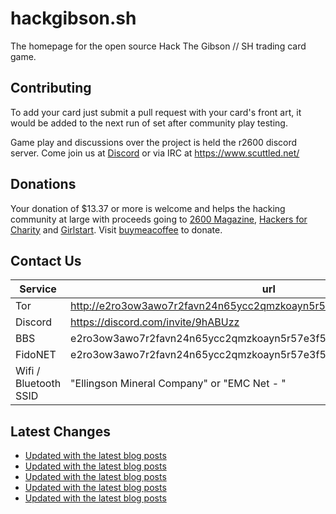 # hackgibson.sh
The homepage for the open source Hack The Gibson // SH trading card game.


## Contributing

To add your card just submit a pull request with your card's front art, it would be added to the next run of set after community play testing.

Game play and discussions over the project is held the r2600 discord server. Come join us at [Discord](https://discord.com/invite/9hABUzz) or via IRC at https://www.scuttled.net/


## Donations

Your donation of $13.37 or more is welcome and helps the hacking community at large with proceeds going to [2600 Magazine](https://2600.com/), [Hackers for Charity](https://hackersforcharity.org) and [Girlstart](https://girlstart.org).  Visit [buymeacoffee](https://www.buymeacoffee.com/hackgibson.sh) to donate.


## Contact Us

Service | url
-|-
Tor | http://e2ro3ow3awo7r2favn24n65ycc2qmzkoayn5r57e3f56nvjwdcgg32ad.onion
Discord | https://discord.com/invite/9hABUzz
BBS | e2ro3ow3awo7r2favn24n65ycc2qmzkoayn5r57e3f56nvjwdcgg32ad.onion:23
FidoNET | e2ro3ow3awo7r2favn24n65ycc2qmzkoayn5r57e3f56nvjwdcgg32ad.onion:24554
Wifi / Bluetooth SSID | "Ellingson Mineral Company" or "EMC Net - <fidonet address>"

## Latest Changes
<!-- BLOG-POST-LIST:START -->
- [Updated with the latest blog posts](https://github.com/DFW2600/hackgibson.sh/commit/4e4c18e438ffd33a822aea8d691c0d2bdd6eff88)
- [Updated with the latest blog posts](https://github.com/DFW2600/hackgibson.sh/commit/1a760ae8e3dc4b92cb22e5355a59373d2f637239)
- [Updated with the latest blog posts](https://github.com/DFW2600/hackgibson.sh/commit/56b0985aaf220a059ace7406741f636fa05f9a63)
- [Updated with the latest blog posts](https://github.com/DFW2600/hackgibson.sh/commit/646eacdfdd5e9fd66856099070583d1973a93810)
- [Updated with the latest blog posts](https://github.com/DFW2600/hackgibson.sh/commit/c60be19b0bf6e388991b5bc2b77592e40f3b2561)
<!-- BLOG-POST-LIST:END -->
